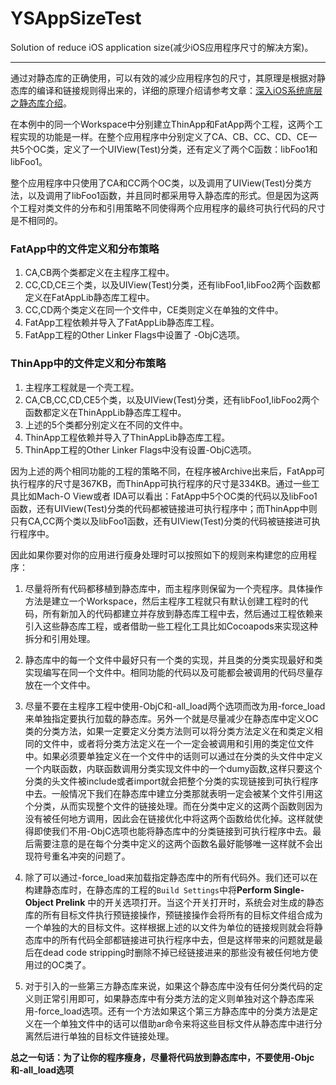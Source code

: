 # YSAppSizeTest
Solution of reduce iOS application size(减少iOS应用程序尺寸的解决方案)。

---

通过对静态库的正确使用，可以有效的减少应用程序包的尺寸，其原理是根据对静态库的编译和链接规则得出来的，详细的原理介绍请参考文章：[深入iOS系统底层之静态库介绍](https://www.jianshu.com/p/ef3415255808)。

在本例中的同一个Workspace中分别建立ThinApp和FatApp两个工程，这两个工程实现的功能是一样。在整个应用程序中分别定义了CA、CB、CC、CD、CE一共5个OC类，定义了一个UIView(Test)分类，还有定义了两个C函数：libFoo1和libFoo1。

整个应用程序中只使用了CA和CC两个OC类，以及调用了UIView(Test)分类方法，以及调用了libFoo1函数，并且同时都采用导入静态库的形式。但是因为这两个工程对类文件的分布和引用策略不同使得两个应用程序的最终可执行代码的尺寸是不相同的。

### FatApp中的文件定义和分布策略
1. CA,CB两个类都定义在主程序工程中。
2. CC,CD,CE三个类，以及UIView(Test)分类，还有libFoo1,libFoo2两个函数都定义在FatAppLib静态库工程中。
3. CC,CD两个类定义在同一个文件中，CE类则定义在单独的文件中。
3. FatApp工程依赖并导入了FatAppLib静态库工程。
4. FatApp工程的Other Linker Flags中设置了 -ObjC选项。

### ThinApp中的文件定义和分布策略
1.	主程序工程就是一个壳工程。
2. CA,CB,CC,CD,CE5个类，以及UIView(Test)分类，还有libFoo1,libFoo2两个函数都定义在ThinAppLib静态库工程中。
3. 上述的5个类都分别定义在不同的文件中。
4. ThinApp工程依赖并导入了ThinAppLib静态库工程。
5. ThinApp工程的Other Linker Flags中没有设置-ObjC选项。


因为上述的两个相同功能的工程的策略不同，在程序被Archive出来后，FatApp可执行程序的尺寸是367KB，而ThinApp可执行程序的尺寸是334KB。通过一些工具比如Mach-O View或者 IDA可以看出：FatApp中5个OC类的代码以及libFoo1函数，还有UIView(Test)分类的代码都被链接进可执行程序中；而ThinApp中则只有CA,CC两个类以及libFoo1函数，还有UIView(Test)分类的代码被链接进可执行程序中。

因此如果你要对你的应用进行瘦身处理时可以按照如下的规则来构建您的应用程序：

1. 尽量将所有代码都移植到静态库中，而主程序则保留为一个壳程序。具体操作方法是建立一个Workspace，然后主程序工程就只有默认创建工程时的代码，所有新加入的代码都建立并存放到静态库工程中去，然后通过工程依赖来引入这些静态库工程，或者借助一些工程化工具比如Cocoapods来实现这种拆分和引用处理。

2. 静态库中的每一个文件中最好只有一个类的实现，并且类的分类实现最好和类实现编写在同一个文件中。相同功能的代码以及可能都会被调用的代码尽量存放在一个文件中。

3. 尽量不要在主程序工程中使用-ObjC和-all_load两个选项而改为用-force_load 来单独指定要执行加载的静态库。另外一个就是尽量减少在静态库中定义OC类的分类方法，如果一定要定义分类方法则可以将分类方法定义在和类定义相同的文件中，或者将分类方法定义在一个一定会被调用和引用的类定位文件中。如果必须要单独定义在一个文件中的话则可以通过在分类的头文件中定义一个内联函数，内联函数调用分类实现文件中的一个dumy函数,这样只要这个分类的头文件被include或者import就会把整个分类的实现链接到可执行程序中去。一般情况下我们在静态库中建立分类那就表明一定会被某个文件引用这个分类，从而实现整个文件的链接处理。而在分类中定义的这两个函数则因为没有被任何地方调用，因此会在链接优化中将这两个函数给优化掉。这样就使得即使我们不用-ObjC选项也能将静态库中的分类链接到可执行程序中去。最后需要注意的是在每个分类中定义的这两个函数名最好能够唯一这样就不会出现符号重名冲突的问题了。

4.  除了可以通过-force_load来加载指定静态库中的所有代码外。我们还可以在构建静态库时，在静态库的工程的`Build Settings`中将**Perform Single-Object Prelink** 中的开关选项打开。当这个开关打开时，系统会对生成的静态库的所有目标文件执行预链接操作，预链接操作会将所有的目标文件组合成为一个单独的大的目标文件。这样根据上述的以文件为单位的链接规则就会将静态库中的所有代码全部都链接进可执行程序中去，但是这样带来的问题就是最后在dead code stripping时删除不掉已经链接进来的那些没有被任何地方使用过的OC类了。
5. 对于引入的一些第三方静态库来说，如果这个静态库中没有任何分类代码的定义则正常引用即可，如果静态库中有分类方法的定义则单独对这个静态库采用-force_load选项。还有一个方法如果这个第三方静态库中的分类方法是定义在一个单独文件中的话可以借助ar命令来将这些目标文件从静态库中进行分离然后进行单独的目标文件链接处理。

**总之一句话：为了让你的程序瘦身，尽量将代码放到静态库中，不要使用-Objc和-all_load选项**

